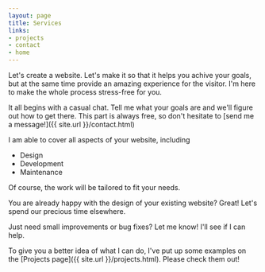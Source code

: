 ```yaml
---
layout: page
title: Services
links:
- projects
- contact
- home
---
```


Let's create a website. Let's make it so that it helps you achive your goals, but at the same time provide an amazing experience for the visitor. I'm here to make the whole process stress-free for you.

It all begins with a casual chat. Tell me what your goals are and we'll figure out how to get there. This part is always free, so don't hesitate to [send me a message!]({{ site.url }}/contact.html)

I am able to cover all aspects of your website, including

* Design
* Development
* Maintenance

Of course, the work will be tailored to fit your needs. 

You are already happy with the design of your existing website? Great! Let's spend our precious time elsewhere. 

Just need small improvements or bug fixes? Let me know! I'll see if I can help.

To give you a better idea of what I can do, I've put up some examples on the [Projects page]({{ site.url }}/projects.html). Please check them out!
